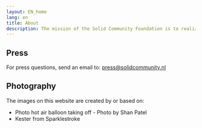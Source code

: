 ```yaml
---
layout: EN_home
lang: en
title: About
description: The mission of the Solid Community Foundation is to realize responsible and secure data sharing based on open standards and based on values ​​such as self-determination, freedom of choice, trust and transparency. We see technology as a means to contribute to a people-oriented, friendly and safe user experience.
---
```



## Press
For press questions, send an email to: press@solidcommunity.nl

## Photography
The images on this website are created by or based on:
* Photo hot air balloon taking off - Photo by Shan Patel
* Kester from Sparklestroke
